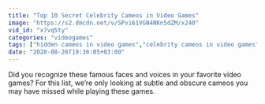 ```yaml
---
title: "Top 10 Secret Celebrity Cameos in Video Games"
image: "https://s2.dmcdn.net/v/SPvi61VGN4NKn5dZM/x240"
vid_id: "x7vq5ty"
categories: "videogames"
tags: ["hidden cameos in video games","celebrity cameos in video games","celebs hidden in video games"]
date: "2020-08-26T19:36:05+03:00"
---
```

Did you recognize these famous faces and voices in your favorite video games? For this list, we’re only looking at subtle and obscure cameos you may have missed while playing these games.
